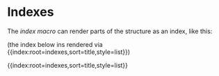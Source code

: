 # Indexes

The _index macro_ can render parts of the structure as an index, like this:

(the index below ins rendered via &#0123;&#0123;index:root=indexes,sort=title,style=list&#0125;&#0125;)

{{index:root=indexes,sort=title,style=list}}

